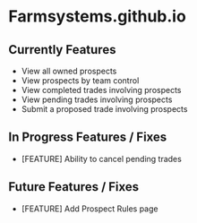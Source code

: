 Farmsystems.github.io
=====================

Currently Features
------------------
* View all owned prospects
* View prospects by team control
* View completed trades involving prospects
* View pending trades involving prospects
* Submit a proposed trade involving prospects

In Progress Features / Fixes
----------------------------
* [FEATURE] Ability to cancel pending trades

Future Features / Fixes
-----------------------
* [FEATURE] Add Prospect Rules page

